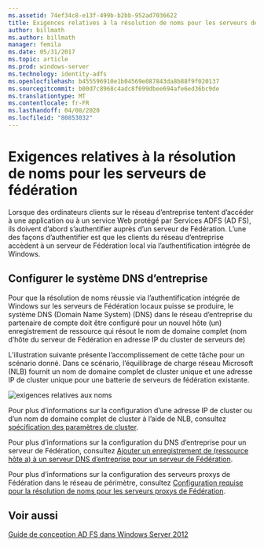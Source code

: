 ```yaml
---
ms.assetid: 74ef34c8-e13f-499b-b2bb-952ad7036622
title: Exigences relatives à la résolution de noms pour les serveurs de fédération
author: billmath
ms.author: billmath
manager: femila
ms.date: 05/31/2017
ms.topic: article
ms.prod: windows-server
ms.technology: identity-adfs
ms.openlocfilehash: b455596910e1b04569e087843da8b88f9f020137
ms.sourcegitcommit: b00d7c8968c4adc8f699dbee694afe6ed36bc9de
ms.translationtype: MT
ms.contentlocale: fr-FR
ms.lasthandoff: 04/08/2020
ms.locfileid: "80853032"
---
```

# <a name="name-resolution-requirements-for-federation-servers"></a>Exigences relatives à la résolution de noms pour les serveurs de fédération

Lorsque des ordinateurs clients sur le réseau d’entreprise tentent d’accéder à une application ou à un service Web protégé par Services ADFS \(AD FS\), ils doivent d’abord s’authentifier auprès d’un serveur de Fédération. L’une des façons d’authentifier est que les clients du réseau d’entreprise accèdent à un serveur de Fédération local via l’authentification intégrée de Windows.  
  
## <a name="configure-corporate-dns"></a>Configurer le système DNS d’entreprise  
Pour que la résolution de noms réussie via l’authentification intégrée de Windows sur les serveurs de Fédération locaux puisse se produire, le système DNS (Domain Name System) \(DNS\) dans le réseau d’entreprise du partenaire de compte doit être configuré pour un nouvel hôte \(un\) enregistrement de ressource qui résout le nom de domaine complet \(nom d’hôte du serveur de Fédération en adresse IP du cluster de serveurs de\)  
  
L’illustration suivante présente l’accomplissement de cette tâche pour un scénario donné. Dans ce scénario, l’équilibrage de charge réseau Microsoft \(NLB\) fournit un nom de domaine complet de cluster unique et une adresse IP de cluster unique pour une batterie de serveurs de fédération existante.  
  
![exigences relatives aux noms](media/adfs2_deploy_single_fs.gif)  
  
Pour plus d’informations sur la configuration d’une adresse IP de cluster ou d’un nom de domaine complet de cluster à l’aide de NLB, consultez [spécification des paramètres de cluster](https://go.microsoft.com/fwlink/?LinkId=75282).  
  
Pour plus d’informations sur la configuration du DNS d’entreprise pour un serveur de Fédération, consultez [Ajouter un enregistrement de &#40;ressource hôte a&#41; à un serveur DNS d’entreprise pour un serveur de Fédération](../../ad-fs/deployment/Add-a-Host--A--Resource-Record-to-Corporate-DNS-for-a-Federation-Server.md).  
  
Pour plus d’informations sur la configuration des serveurs proxys de Fédération dans le réseau de périmètre, consultez [Configuration requise pour la résolution de noms pour les serveurs proxys de Fédération](Name-Resolution-Requirements-for-Federation-Server-Proxies.md).  
  

## <a name="see-also"></a>Voir aussi
[Guide de conception AD FS dans Windows Server 2012](AD-FS-Design-Guide-in-Windows-Server-2012.md)
